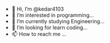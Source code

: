 - 👋 Hi, I’m @kedar4103
- 👀 I’m interested in programming...
- 🌱 I’m currently studying Engineering...
- 💞️ I’m looking for learn coding...
- 📫 How to reach me ...

<!---
kedar4103/kedar4103 is a ✨ special ✨ repository because its `README.md` (this file) appears on your GitHub profile.
You can click the Preview link to take a look at your changes.
--->
